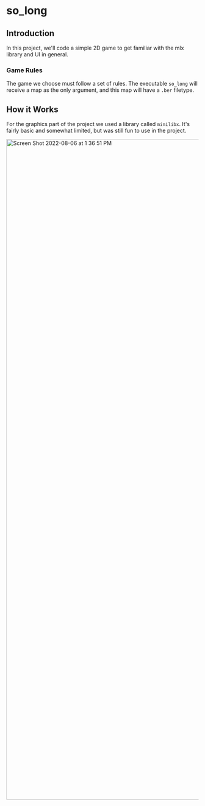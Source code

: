 # so_long

## Introduction
In this project, we'll code a simple 2D game to get familiar with the mlx library and UI in general.

### Game Rules
The game we choose must follow a set of rules. The executable ``so_long`` will receive a map as the only argument, and this map will have a ``.ber`` filetype.

## How it Works
For the graphics part of the project we used a library called ``minilibx``. It's fairly basic and somewhat limited, but was still fun to use in the project.

<img width="1727" alt="Screen Shot 2022-08-06 at 1 36 51 PM" src="https://user-images.githubusercontent.com/89024276/183259855-5cae2e81-6cda-4cbc-9fbd-b2a7356c46a2.png">
